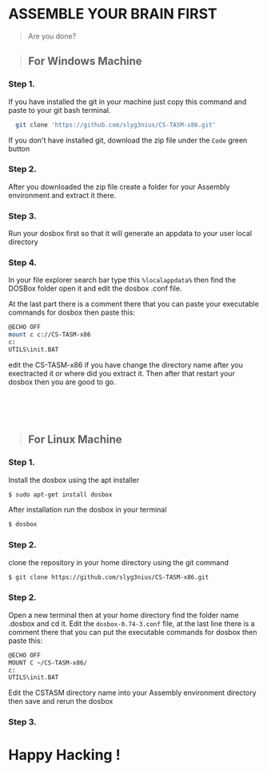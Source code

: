# ASSEMBLE YOUR BRAIN FIRST

> Are you done?

> ## For Windows Machine

### Step 1.
If you have installed the git in your machine just copy this command and paste to your git bash terminal.
```bash 
  git clone 'https://github.com/slyg3nius/CS-TASM-x86.git'
```

If you don't have installed git, download the zip file under the 
`Code` green button

### Step 2.
After you downloaded the zip file create a folder for your Assembly environment and extract it there.

### Step 3.
Run your dosbox first so that it will generate an appdata to your user local directory

### Step 4.
In your file explorer search bar type this `%localappdata%` then find the DOSBox folder open it and edit the dosbox .conf file. 

At the last part there is a comment
there that you can paste your executable commands for dosbox then paste this: 

```bash
@ECHO OFF
mount c c://CS-TASM-x86
c:
UTILS\init.BAT
```
edit the CS-TASM-x86 if you have change the directory name after you exectracted it or where did you extract it. Then after that restart your dosbox then you are good to go.

<br>
<br>
<br>

> ## For Linux Machine

### Step 1. 
Install the dosbox using the apt installer
```bash
$ sudo apt-get install dosbox
```
After installation run the dosbox in your terminal
```bash 
$ dosbox
```

### Step 2.
clone the repository in your home directory using the git command 

```bash
$ git clone https://github.com/slyg3nius/CS-TASM-x86.git
```

### Step 2. 
Open a new terminal then at your home directory find the folder name .dosbox and cd it.
Edit the `dosbox-0.74-3.conf` file, at the last line there is a comment there that you can put the executable commands for dosbox then paste this:
```bash
@ECHO OFF
MOUNT C ~/CS-TASM-x86/
c:
UTILS\init.BAT
```
Edit the CSTASM directory name into your Assembly environment directory then save and rerun the dosbox

### Step 3.
# Happy Hacking !



